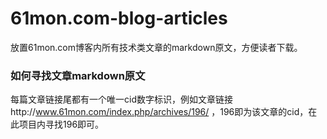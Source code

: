 # 61mon.com-blog-articles

放置61mon.com博客内所有技术类文章的markdown原文，方便读者下载。

### 如何寻找文章markdown原文

每篇文章链接尾都有一个唯一cid数字标识，例如文章链接http://www.61mon.com/index.php/archives/196/ ，196即为该文章的cid，在此项目内寻找196即可。
